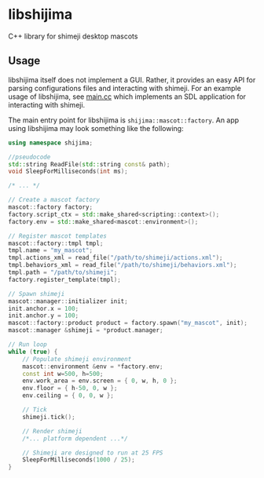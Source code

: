 # libshijima

C++ library for shimeji desktop mascots

## Usage

libshijima itself does not implement a GUI. Rather, it provides an easy API for parsing configurations files and interacting with shimeji. For an example usage of libshijima, see [main.cc](blob/main/main.cc) which implements an SDL application for interacting with shimeji.

The main entry point for libshijima is `shijima::mascot::factory`. An app using libshijima may look something like the following:

```cpp
using namespace shijima;

//pseudocode
std::string ReadFile(std::string const& path);
void SleepForMilliseconds(int ms);

/* ... */

// Create a mascot factory
mascot::factory factory;
factory.script_ctx = std::make_shared<scripting::context>();
factory.env = std::make_shared<mascot::environment>();

// Register mascot templates
mascot::factory::tmpl tmpl;
tmpl.name = "my_mascot";
tmpl.actions_xml = read_file("/path/to/shimeji/actions.xml");
tmpl.behaviors_xml = read_file("/path/to/shimeji/behaviors.xml");
tmpl.path = "/path/to/shimeji";
factory.register_template(tmpl);

// Spawn shimeji
mascot::manager::initializer init;
init.anchor.x = 100;
init.anchor.y = 100;
mascot::factory::product product = factory.spawn("my_mascot", init);
mascot::manager &shimeji = *product.manager;

// Run loop
while (true) {
    // Populate shimeji environment
    mascot::environment &env = *factory.env;
    const int w=500, h=500;
    env.work_area = env.screen = { 0, w, h, 0 };
    env.floor = { h-50, 0, w };
    env.ceiling = { 0, 0, w };

    // Tick
    shimeji.tick();

    // Render shimeji
    /*... platform dependent ...*/

    // Shimeji are designed to run at 25 FPS
    SleepForMilliseconds(1000 / 25);
}
```